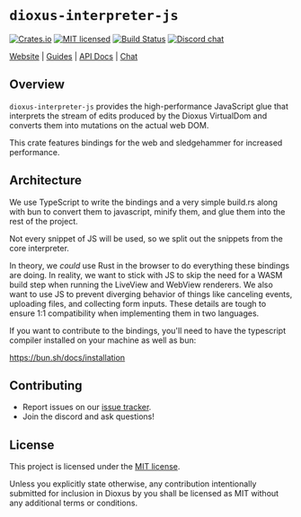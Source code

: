 # `dioxus-interpreter-js`

[![Crates.io][crates-badge]][crates-url]
[![MIT licensed][mit-badge]][mit-url]
[![Build Status][actions-badge]][actions-url]
[![Discord chat][discord-badge]][discord-url]

[crates-badge]: https://img.shields.io/crates/v/dioxus-interpreter-js.svg
[crates-url]: https://crates.io/crates/dioxus-interpreter-js
[mit-badge]: https://img.shields.io/badge/license-MIT-blue.svg
[mit-url]: https://github.com/dioxuslabs/dioxus/blob/main/LICENSE-MIT
[actions-badge]: https://github.com/dioxuslabs/dioxus/actions/workflows/main.yml/badge.svg
[actions-url]: https://github.com/dioxuslabs/dioxus/actions?query=workflow%3ACI+branch%3Amaster
[discord-badge]: https://img.shields.io/discord/899851952891002890.svg?logo=discord&style=flat-square
[discord-url]: https://discord.gg/XgGxMSkvUM

[Website](https://dioxuslabs.com) |
[Guides](https://dioxuslabs.com/learn/0.6/) |
[API Docs](https://docs.rs/dioxus-interpreter-js/latest/dioxus_interpreter_js) |
[Chat](https://discord.gg/XgGxMSkvUM)

## Overview

`dioxus-interpreter-js` provides the high-performance JavaScript glue that interprets the stream of edits produced by the Dioxus VirtualDom and converts them into mutations on the actual web DOM.

This crate features bindings for the web and sledgehammer for increased performance.

## Architecture

We use TypeScript to write the bindings and a very simple build.rs along with bun to convert them to javascript, minify them, and glue them into the rest of the project.

Not every snippet of JS will be used, so we split out the snippets from the core interpreter.

In theory, we *could* use Rust in the browser to do everything these bindings are doing. In reality, we want to stick with JS to skip the need for a WASM build step when running the LiveView and WebView renderers. We also want to use JS to prevent diverging behavior of things like canceling events, uploading files, and collecting form inputs. These details are tough to ensure 1:1 compatibility when implementing them in two languages.

If you want to contribute to the bindings, you'll need to have the typescript compiler installed on your machine as well as bun:

https://bun.sh/docs/installation

## Contributing

- Report issues on our [issue tracker](https://github.com/dioxuslabs/dioxus/issues).
- Join the discord and ask questions!

## License

This project is licensed under the [MIT license].

[mit license]: https://github.com/dioxuslabs/dioxus/blob/main/LICENSE-MIT

Unless you explicitly state otherwise, any contribution intentionally submitted
for inclusion in Dioxus by you shall be licensed as MIT without any additional
terms or conditions.
